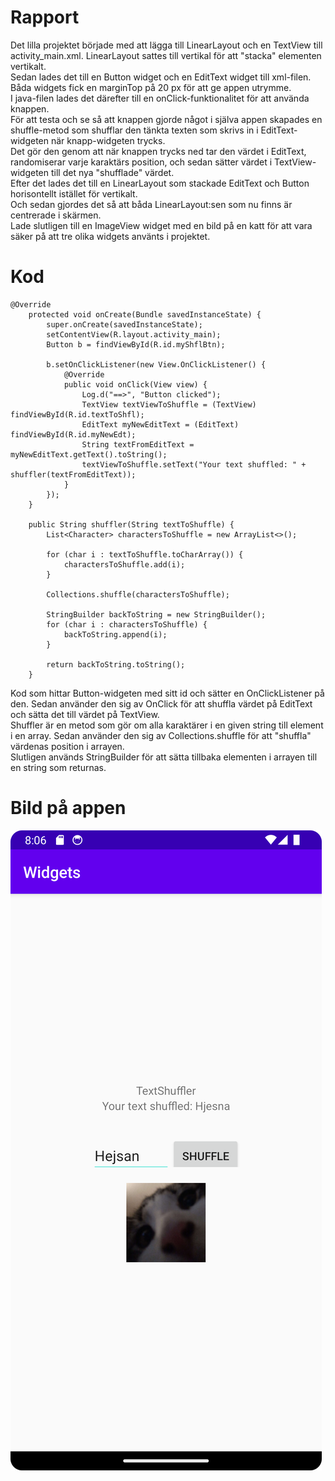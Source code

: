 # Rapport
Det lilla projektet började med att lägga till LinearLayout och en TextView till activity_main.xml. LinearLayout sattes till vertikal för att "stacka" elementen vertikalt.  
Sedan lades det till en Button widget och en EditText widget till xml-filen. Båda widgets fick en marginTop på 20 px för att ge appen utrymme.  
I java-filen lades det därefter till en onClick-funktionalitet för att använda knappen.  
För att testa och se så att knappen gjorde något i själva appen skapades en shuffle-metod som shufflar den tänkta texten som skrivs in i EditText-widgeten när knapp-widgeten trycks.     
Det gör den genom att när knappen trycks ned tar den värdet i EditText, randomiserar varje karaktärs position, och sedan sätter värdet i TextView-widgeten till det nya "shufflade" värdet.  
Efter det lades det till en LinearLayout som stackade EditText och Button horisontellt istället för vertikalt.  
Och sedan gjordes det så att båda LinearLayout:sen som nu finns är centrerade i skärmen.  
Lade slutligen till en ImageView widget med en bild på en katt för att vara säker på att tre olika widgets använts i projektet.  

# Kod
```
@Override
    protected void onCreate(Bundle savedInstanceState) {
        super.onCreate(savedInstanceState);
        setContentView(R.layout.activity_main);
        Button b = findViewById(R.id.myShflBtn);

        b.setOnClickListener(new View.OnClickListener() {
            @Override
            public void onClick(View view) {
                Log.d("==>", "Button clicked");
                TextView textViewToShuffle = (TextView) findViewById(R.id.textToShfl);
                EditText myNewEditText = (EditText) findViewById(R.id.myNewEdt);
                String textFromEditText = myNewEditText.getText().toString();
                textViewToShuffle.setText("Your text shuffled: " + shuffler(textFromEditText));
            }
        });
    }

    public String shuffler(String textToShuffle) {
        List<Character> charactersToShuffle = new ArrayList<>();

        for (char i : textToShuffle.toCharArray()) {
            charactersToShuffle.add(i);
        }

        Collections.shuffle(charactersToShuffle);

        StringBuilder backToString = new StringBuilder();
        for (char i : charactersToShuffle) {
            backToString.append(i);
        }

        return backToString.toString();
    }
```
Kod som hittar Button-widgeten med sitt id och sätter en OnClickListener på den. Sedan använder den sig av OnClick för att shuffla värdet på EditText och sätta det till värdet på TextView.  
Shuffler är en metod som gör om alla karaktärer i en given string till element i en array. Sedan använder den sig av Collections.shuffle för att "shuffla" värdenas position i arrayen.  
Slutligen används StringBuilder för att sätta tillbaka elementen i arrayen till en string som returnas.  

# Bild på appen
![Screenshot.png](Screenshot.png)
